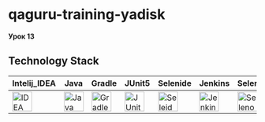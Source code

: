 # qaguru-training-yadisk

**Урок 13**

## Technology Stack
| Intelij_IDEA  | Java | Gradle  | JUnit5 | Selenide  | Jenkins | Selenoid  | Github |
| ------------- | ------------- | ------------- | ------------- | ------------- | ------------- | ------------- | ------------- |
| <img src="https://starchenkov.pro/qa-guru/img/skills/Intelij_IDEA.svg" width="40" height="40"  alt="IDEA"/>  | <img src="https://starchenkov.pro/qa-guru/img/skills/Java.svg" width="40" height="40"  alt="Java"/>  | <img src="https://starchenkov.pro/qa-guru/img/skills/Gradle.svg" width="40" height="40"  alt="Gradle"/>  |   <img src="https://starchenkov.pro/qa-guru/img/skills/JUnit5.svg" width="40" height="40"  alt="JUnit 5"/>  | <img src="https://starchenkov.pro/qa-guru/img/skills/Selenide.svg" width="40" height="40"  alt="Seleide"/></a> | <img src="https://starchenkov.pro/qa-guru/img/skills/Jenkins.svg" width="40" height="40"  alt="Jenkins"/>  | <img src="https://starchenkov.pro/qa-guru/img/skills/Selenoid.svg" width="40" height="40"  alt="Selenoid"/>  | <img src="https://starchenkov.pro/qa-guru/img/skills/Github.svg" width="40" height="40"  alt="Github"/>  |
